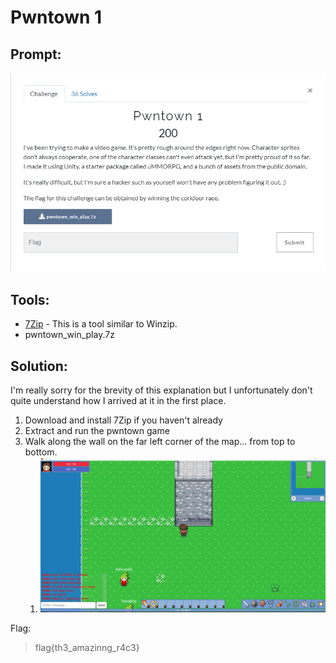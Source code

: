 # Pwntown 1
## Prompt:
![Template](/images/pwntown_prompt.png)

## Tools:
- [7Zip](https://www.7-zip.org/download.html) - This is a tool similar to Winzip. 
- pwntown_win_play.7z

## Solution:
I'm really sorry for the brevity of this explanation but I unfortunately don't quite understand how I arrived at it in the first place. 

1. Download and install 7Zip if you haven't already
1. Extract and run the pwntown game
1. Walk along the wall on the far left corner of the map... from top to bottom.
    1. ![Pwntown1](/images/pwntown_1.png)

Flag:
> flag{th3_amazinng_r4c3}